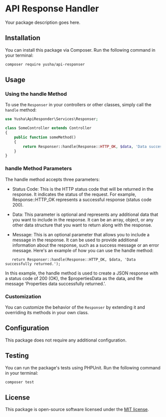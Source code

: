 # API Response Handler

Your package description goes here.

## Installation

You can install this package via Composer. Run the following command in your terminal:

```bash
composer require yusha/api-responser
```

## Usage

### Using the handle Method

To use the `Responser` in your controllers or other classes, simply call the `handle` method:

```php
use Yusha\ApiResponder\Services\Responser;

class SomeController extends Controller
{
    public function someMethod()
    {
        return Responser::handle(Response::HTTP_OK, $data, 'Data successfully returned.');
    }
}
```

### handle Method Parameters
The handle method accepts three parameters:

- Status Code: This is the HTTP status code that will be returned in the response. It indicates the status of the request. For example, Response::HTTP_OK represents a successful response (status code 200).

- Data: This parameter is optional and represents any additional data that you want to include in the response. It can be an array, object, or any other data structure that you want to return along with the response.

- Message: This is an optional parameter that allows you to include a message in the response. It can be used to provide additional information about the response, such as a success message or an error message.
Here's an example of how you can use the handle method:

```
   return Responser::handle(Response::HTTP_OK, $data, 'Data successfully returned.');
```

In this example, the handle method is used to create a JSON response with a status code of 200 (OK), the $propertiesData as the data, and the message 'Properties data successfully returned.'.


### Customization

You can customize the behavior of the `Responser` by extending it and overriding its methods in your own class.

## Configuration

This package does not require any additional configuration.

## Testing

You can run the package's tests using PHPUnit. Run the following command in your terminal:

```bash
composer test
```

## License

This package is open-source software licensed under the [MIT license](LICENSE).
